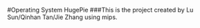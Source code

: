 #Operating System HugePie
###This is the project created by Lu Sun/Qinhan Tan/Jie Zhang using mips.
